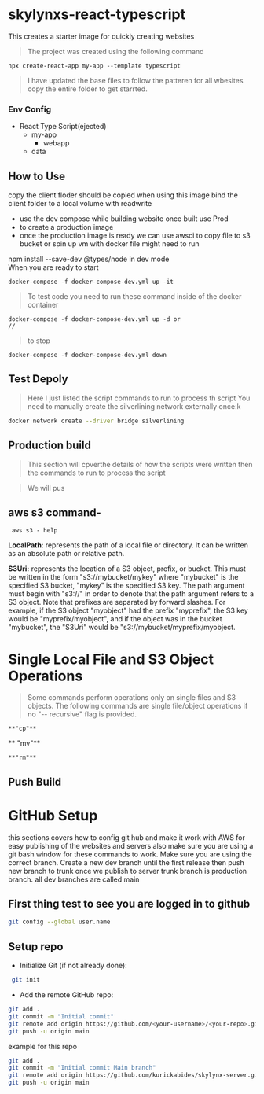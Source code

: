 # skylynxs-react-typescript
This creates a starter image for quickly creating websites

> The project was created using the following command
```
npx create-react-app my-app --template typescript
```
> I have updated the base files to follow the patteren for all wbesites copy the entire folder to get starrted. 
> 
### **Env Config**
  - React Type Script(ejected)
    - my-app
      - webapp
    - data

## How to Use
copy the client floder should be copied when using this image bind the client folder to a local volume with readwrite

- use the dev compose while building website once built use Prod
- to create a production image
- once the production image is ready we can use awsci to copy file to s3 bucket or spin up vm with docker file
might need to run 

npm install --save-dev @types/node 
 in dev mode  
When you are ready to start

```
docker-compose -f docker-compose-dev.yml up -it
```
> To test code you need to run these command inside of the docker container
> 
```
docker-compose -f docker-compose-dev.yml up -d or
//
```

> to stop
>
```
docker-compose -f docker-compose-dev.yml down
```

## Test Depoly
> Here I just listed the script commands to run to process th script
> You need to manually create the silverlining network externally once:k 
>

``` bash
docker network create --driver bridge silverlining

```

## Production build
> This section will cpverthe details of how the scripts were written then the commands to run to process the script

> We will pus
## aws s3 command-

```
 aws s3 - help
```
**LocalPath**: represents the path of a local file or directory.  It can
be written as an absolute path or relative path.

**S3Uri:** represents the location of a S3 object, prefix, or bucket.
This must be written in the form "s3://mybucket/mykey" where
"mybucket" is the specified S3 bucket, "mykey" is the specified S3
key.  The path argument must begin with "s3://" in order to denote
that the path argument refers to a S3 object. Note that prefixes are
separated by forward slashes. For example, if the S3 object "myobject"
had the prefix "myprefix", the S3 key would be "myprefix/myobject",
and if the object was in the bucket "mybucket", the "S3Uri" would be
"s3://mybucket/myprefix/myobject.

Single Local File and S3 Object Operations
==========================================

>Some commands perform operations only on single files and S3 objects.
The following commands are single file/object operations if no "--
recursive" flag is provided.

    **"cp"**

   ** "mv"**

    **"rm"**
>


## Push Build

# GitHub Setup
this sections covers how to config git hub and make it work with AWS for easy publishing of the websites and servers also make sure you are using a git bash window for these commands to work. Make sure you are using the correct branch. Create a new dev branch until the first release then push new branch to trunk once we publish to server trunk branch is production branch. all dev branches are called main 

## First thing test to see you are logged in to github
``` bash
git config --global user.name
```

## Setup repo 

- Initialize Git (if not already done):
``` bash
 git init

```
- Add the remote GitHub repo:

``` bash
git add .
git commit -m "Initial commit"
git remote add origin https://github.com/<your-username>/<your-repo>.git
git push -u origin main
```

example for this repo

``` bash
git add .
git commit -m "Initial commit Main branch"
git remote add origin https://github.com/kurickabides/skylynx-server.git
git push -u origin main
```